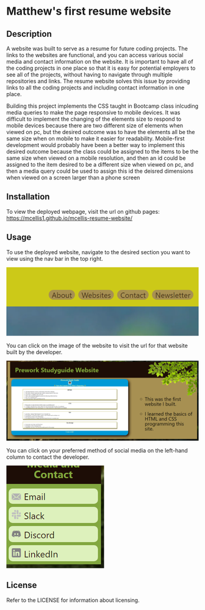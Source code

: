 # Matthew's first resume website

## Description

A website was built to serve as a resume for future coding projects. The links to the websites are functional, and you can access various social media and contact information on the website. It is important to have all of the coding projects in one place so that it is easy for potential employers to see all of the projects, without having to navigate through multiple repositories and links. The resume website solves this issue by providing links to all the coding projects and including contact information in one place.

Building this project implements the CSS taught in Bootcamp class inlcuding media queries to make the page responsive to mobile devices. It was difficult to implement the changing of the elements size to respond to mobile devices because there are two different size of elements when viewed on pc, but the desired outcome was to have the elements all be the same size when on mobile to make it easier for readability. Mobile-first development would probably have been a better way to implement this desired outcome because the class could be assigned to the items to be the same size when viewed on a mobile resolution, and then an id could be assigned to the item desired to be a different size when viewed on pc, and then a media query could be used to assign this id the deisred dimensions when viewed on a screen larger than a phone screen

## Installation

To view the deployed webpage, visit the url on github pages: https://mcellis1.github.io/mcellis-resume-website/

## Usage

To use the deployed website, navigate to the desired section you want to view using the nav bar in the top right.

![image of a nav bar with the words About, Websites, Contact, and Newsletter](https://github.com/mcellis1/mcellis-resume-website/blob/main/assets/images/nav-bar.png)

You can click on the image of the website to visit the url for that website built by the developer.

![image of a website screenshot](https://github.com/mcellis1/mcellis-resume-website/blob/main/assets/images/website-click.png)

You can click on your preferred method of social media on the left-hand column to contact the developer.

![image of various social media links Email, Slack, Discord, and LinkedIn](https://github.com/mcellis1/mcellis-resume-website/blob/main/assets/images/contact-links.png)

## License

Refer to the LICENSE for information about licensing.
